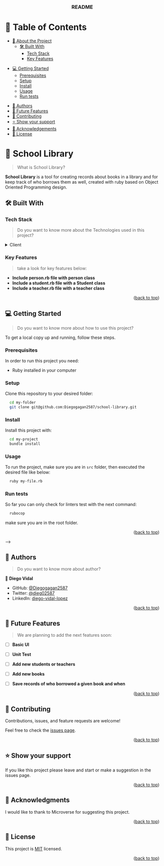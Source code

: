 <a name="readme-top"></a>

<div align="center">
  <br/>
  <h3><b>README</b></h3>
</div>

<!-- TABLE OF CONTENTS -->

# 📗 Table of Contents

- [📖 About the Project](#about-project)
  - [🛠 Built With](#built-with)
    - [Tech Stack](#tech-stack)
    - [Key Features](#key-features)
<!--  - [🚀 Live Demo](#live-demo) -->
- [💻 Getting Started](#getting-started)
  - [Prerequisites](#prerequisites)
  - [Setup](#setup)
  - [Install](#install)
  - [Usage](#usage)
  - [Run tests](#run-tests)
 <!-- - [Deployment](#deployment)-->
- [👥 Authors](#authors)
- [🔭 Future Features](#future-features)
- [🤝 Contributing](#contributing)
- [⭐️ Show your support](#support)
- [🙏 Acknowledgements](#acknowledgements)
- [📝 License](#license)

<!-- PROJECT DESCRIPTION -->

# 📖 School Library <a name="about-project"></a>

> What is School Library?

**School Library** is a tool for creating records about books in a library and for keep track of who borrows them as well, created with ruby based on Object Oriented Programming design.

## 🛠 Built With <a name="built-with"></a>

### Tech Stack <a name="tech-stack"></a>

> Do you want to know more about the Technologies used in this project?

<details>
  <summary>Client</summary>
  <ul>
    <li><a href="https://www.ruby-lang.org/">Ruby</a></li>
  </ul>
</details>

<!-- Features -->

### Key Features <a name="key-features"></a>

> take a look for key features below:
- **Include person.rb file with person class**
- **Include a student.rb file with a Student class**
- **Include a teacher.rb file with a teacher class**


<p align="right">(<a href="#readme-top">back to top</a>)</p>

<!-- LIVE DEMO -->
<!--
## 🚀 Live Demo <a name="live-demo"></a>

> Add a link to your deployed project.

- [Live Demo Link](https://google.com)

<p align="right">(<a href="#readme-top">back to top</a>)</p>
-->
<!-- GETTING STARTED -->

## 💻 Getting Started <a name="getting-started"></a>

> Do you want to know more about how to use this project?

To get a local copy up and running, follow these steps.

### Prerequisites

In order to run this project you need:

- Ruby installed in your computer

### Setup

Clone this repository to your desired folder:

```sh
  cd my-folder
  git clone git@github.com:Diegogagan2587/school-library.git
```

### Install

Install this project with:

```sh
  cd my-project
  bundle install
```


### Usage

To run the project, make sure you are in `src` folder, then executed the desired file
like below:

```sh
  ruby my-file.rb
```


### Run tests

So far you can only check for linters test with the next command:

```sh
  rubocop
```
make sure you are in the root folder.
<!--
### Deployment

You can deploy this project using:

<!--
Example:

```sh

```
 -->

<p align="right">(<a href="#readme-top">back to top</a>)</p>
-->
<!-- AUTHORS -->

## 👥 Authors <a name="authors"></a>

> Do you want to know more about author?

👤 **Diego Vidal**

- GitHub: [@Diegogagan2587](https://github.com/Diegogagan2587)
- Twitter: [@dieg02587](https://twitter.com/dieg02587)
- LinkedIn: [diego-vidal-lopez](https://www.linkedin.com/in/diego-vidal-lopez/)

<p align="right">(<a href="#readme-top">back to top</a>)</p>

<!-- FUTURE FEATURES -->

## 🔭 Future Features <a name="future-features"></a>

> We are planning to add the next features soon:

- [ ] **Basic UI**
- [ ] **Unit Test**
- [ ] **Add new students or teachers**
- [ ] **Add new books**
- [ ] **Save records of who borrowed a given book and when**


<p align="right">(<a href="#readme-top">back to top</a>)</p>

<!-- CONTRIBUTING -->

## 🤝 Contributing <a name="contributing"></a>

Contributions, issues, and feature requests are welcome!

Feel free to check the [issues page](https://github.com/Diegogagan2587/school-library/issues).

<p align="right">(<a href="#readme-top">back to top</a>)</p>

<!-- SUPPORT -->

## ⭐️ Show your support <a name="support"></a>

If you like this project please leave and start or make a suggestion in the issues page.

<p align="right">(<a href="#readme-top">back to top</a>)</p>

<!-- ACKNOWLEDGEMENTS -->

## 🙏 Acknowledgments <a name="acknowledgements"></a>

I would like to thank to Microverse for suggesting this project.

<p align="right">(<a href="#readme-top">back to top</a>)</p>

<!-- LICENSE -->

## 📝 License <a name="license"></a>

This project is [MIT](./LICENSE) licensed.

<p align="right">(<a href="#readme-top">back to top</a>)</p>